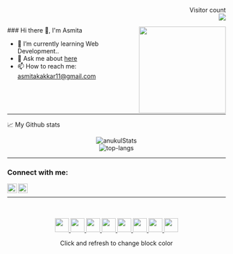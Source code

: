 
<p align="right"> 
  Visitor count <br />
  <img src="https://profile-counter.glitch.me/AsmitaKakkar/count.svg" />
</p>
### Hi there 👋, I'm Asmita
<img height="200" align="right" src="https://media.giphy.com/media/L1R1tvI9svkIWwpVYr/giphy.gif">


- 🌱 I’m currently learning Web Development..
- 💬 Ask me about [here](https://github.com/AsmitaKakkar/AsmitaKakkar/issues)
- 📫 How to reach me: asmitakakkar11@gmail.com


<br />
<br />
<br />


***
[instagram]: https://www.instagram.com/asmita_kakkar/
[linkedin]: https://www.linkedin.com/in/asmita-kakkar-445781195/



📈 My Github stats
<p align="center">
  <img src="https://github-readme-stats.vercel.app/api?username=AsmitaKakkar&theme=dark&show_icons=true" alt="anukulStats" />  <br>
  <img src="https://github-readme-stats.vercel.app/api/top-langs/?username=AsmitaKakkar&layout=compact&theme=dark" alt="top-langs" />
</p>
</p>

***

### Connect with me:


[<img align="left" alt="AsmitaKakkar | LinkedIn" width="22px" src="https://cdn.jsdelivr.net/npm/simple-icons@v3/icons/linkedin.svg" bgcolor="white" />][linkedin]
[<img align="left" alt="AsmitaKakkar | Instagram" width="22px" src="https://cdn.jsdelivr.net/npm/simple-icons@v3/icons/instagram.svg" bgcolor="white" />][instagram]
</p>
<br />

***
<div align="center">
    <br>
    <br>
    <a href="https://status.nmoo.dev/blocks/1">
        <img src="https://status.nmoo.dev/blocks/1" width="32" height="32">
    </a>
    <a href="https://status.nmoo.dev/blocks/2">
        <img src="https://status.nmoo.dev/blocks/2" width="32" height="32">
    </a>
    <a href="https://status.nmoo.dev/blocks/3">
        <img src="https://status.nmoo.dev/blocks/3" width="32" height="32">
    </a>
    <a href="https://status.nmoo.dev/blocks/4">
        <img src="https://status.nmoo.dev/blocks/4" width="32" height="32">
    </a>
    <a href="https://status.nmoo.dev/blocks/5">
        <img src="https://status.nmoo.dev/blocks/5" width="32" height="32">
    </a>
    <a href="https://status.nmoo.dev/blocks/6">
        <img src="https://status.nmoo.dev/blocks/6" width="32" height="32">
    </a>
    <a href="https://status.nmoo.dev/blocks/7">
        <img src="https://status.nmoo.dev/blocks/7" width="32" height="32">
    </a>
    <a href="https://status.nmoo.dev/blocks/8">
        <img src="https://status.nmoo.dev/blocks/8" width="32" height="32">
    </a>
    <p>Click and refresh to change block color</p>
    <br>
</div>
